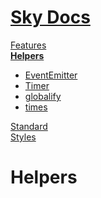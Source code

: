 <!--- This Helpers was auto-generated using "npx sky readme build" --> 

# [Sky Docs](/README.md)

[Features](../features/Features.md)   
**[Helpers](../helpers/Helpers.md)**   
* [EventEmitter](../helpers/EventEmitter/EventEmitter.md)
* [Timer](../helpers/Timer/Timer.md)
* [globalify](../helpers/globalify/globalify.md)
* [times](../helpers/times/times.md)
  
[Standard](../standard/Standard.md)   
[Styles](../styles/Styles.md)   

# Helpers